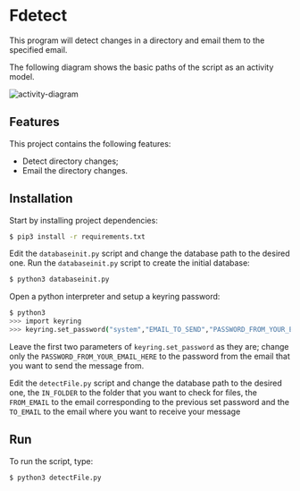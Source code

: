
# Fdetect

This program will detect changes in a directory and email them to the specified email.

The following diagram shows the basic paths of the script as an activity model.

![activity-diagram](https://user-images.githubusercontent.com/61360702/200675397-60f45b9e-e07c-4dc7-a091-de5192325c8d.svg)

## Features

This project contains the following features:

* Detect directory changes;
* Email the directory changes.

## Installation

Start by installing project dependencies:

```bash
$ pip3 install -r requirements.txt
```

Edit the `databaseinit.py` script and change the database path to the desired one. Run the `databaseinit.py` script to create the initial database:

```bash
$ python3 databaseinit.py
```

Open a python interpreter and setup a keyring password:

```bash
$ python3
>>> import keyring
>>> keyring.set_password("system","EMAIL_TO_SEND","PASSWORD_FROM_YOUR_EMAIL_HERE")
```
Leave the first two parameters of `keyring.set_password` as they are; change only the `PASSWORD_FROM_YOUR_EMAIL_HERE` to the password from the email that you want to send the message from.

Edit the `detectFile.py` script and change the database path to the desired one, the `IN_FOLDER` to the folder that you want to check for files, the `FROM_EMAIL` to the email corresponding to the previous set password and the `TO_EMAIL` to the email where you want to receive your message
    
## Run

To run the script, type:

```bash
$ python3 detectFile.py
```
